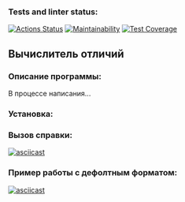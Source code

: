  ### Tests and linter status:
[![Actions Status](https://github.com/Arguzspb/frontend-project-lvl2/workflows/hexlet-check/badge.svg)](https://github.com/Arguzspb/frontend-project-lvl2/actions)
[![Maintainability](https://api.codeclimate.com/v1/badges/d7b2d993d23cca8b991b/maintainability)](https://codeclimate.com/github/Arguzspb/frontend-project-lvl2/maintainability)
[![Test Coverage](https://api.codeclimate.com/v1/badges/d7b2d993d23cca8b991b/test_coverage)](https://codeclimate.com/github/Arguzspb/frontend-project-lvl2/test_coverage)

## Вычислитель отличий

### Описание программы:

В процессе написания...

### Установка:



### Вызов справки:

[![asciicast](https://asciinema.org/a/wljiTxm7euq9YbiS43yNNEktf.svg)]( https://asciinema.org/a/wljiTxm7euq9YbiS43yNNEktf)

### Пример работы с дефолтным форматом:

[![asciicast](https://asciinema.org/a/T74pLYZBlnJXjmrd9a1PJGvqP.svg)](https://asciinema.org/a/T74pLYZBlnJXjmrd9a1PJGvqP)